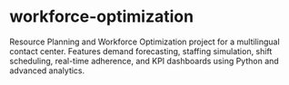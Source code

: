 # workforce-optimization
Resource Planning and Workforce Optimization project for a multilingual contact center. Features demand forecasting, staffing simulation, shift scheduling, real-time adherence, and KPI dashboards using Python and advanced analytics.
